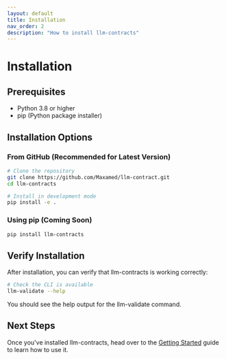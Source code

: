 ```yaml
---
layout: default
title: Installation
nav_order: 2
description: "How to install llm-contracts"
---
```


# Installation

## Prerequisites

- Python 3.8 or higher
- pip (Python package installer)

## Installation Options

### From GitHub (Recommended for Latest Version)

```bash
# Clone the repository
git clone https://github.com/Maxamed/llm-contract.git
cd llm-contracts

# Install in development mode
pip install -e .
```

### Using pip (Coming Soon)

```bash
pip install llm-contracts
```

## Verify Installation

After installation, you can verify that llm-contracts is working correctly:

```bash
# Check the CLI is available
llm-validate --help
```

You should see the help output for the llm-validate command.

## Next Steps

Once you've installed llm-contracts, head over to the [Getting Started](getting-started) guide to learn how to use it. 